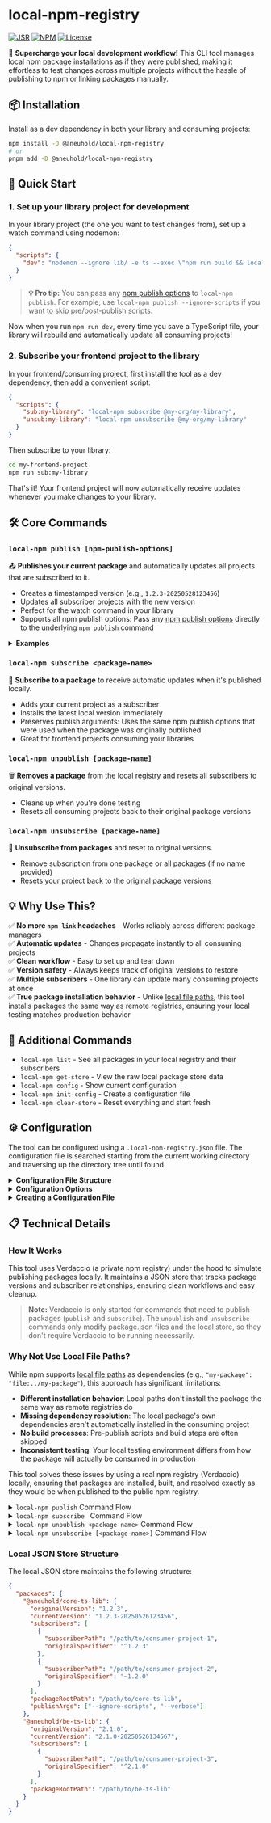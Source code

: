 # local-npm-registry

[![JSR](https://img.shields.io/jsr/v/%40aneuhold/local-npm-registry?logo=jsr&label=JSR)](https://jsr.io/%40aneuhold/local-npm-registry)
[![NPM](https://img.shields.io/npm/v/%40aneuhold%2Flocal-npm-registry?logo=npm&label=NPM)](https://www.npmjs.com/package/@aneuhold/local-npm-registry)
[![License](https://img.shields.io/github/license/aneuhold/ts-libs)](https://github.com/aneuhold/ts-libs/blob/main/LICENSE)

🚀 **Supercharge your local development workflow!** This CLI tool manages local npm package installations as if they were published, making it effortless to test changes across multiple projects without the hassle of publishing to npm or linking packages manually.

## 📦 Installation

Install as a dev dependency in both your library and consuming projects:

```bash
npm install -D @aneuhold/local-npm-registry
# or
pnpm add -D @aneuhold/local-npm-registry
```

## 🎯 Quick Start

### 1. Set up your library project for development

In your library project (the one you want to test changes from), set up a watch command using nodemon:

```json
{
  "scripts": {
    "dev": "nodemon --ignore lib/ -e ts --exec \"npm run build && local-npm publish\""
  }
}
```

> **💡 Pro tip:** You can pass any [npm publish options](https://docs.npmjs.com/cli/v11/using-npm/config#shorthands-and-other-cli-niceties) to `local-npm publish`. For example, use `local-npm publish --ignore-scripts` if you want to skip pre/post-publish scripts.

Now when you run `npm run dev`, every time you save a TypeScript file, your library will rebuild and automatically update all consuming projects!

### 2. Subscribe your frontend project to the library

In your frontend/consuming project, first install the tool as a dev dependency, then add a convenient script:

```json
{
  "scripts": {
    "sub:my-library": "local-npm subscribe @my-org/my-library",
    "unsub:my-library": "local-npm unsubscribe @my-org/my-library"
  }
}
```

Then subscribe to your library:

```bash
cd my-frontend-project
npm run sub:my-library
```

That's it! Your frontend project will now automatically receive updates whenever you make changes to your library.

## 🛠️ Core Commands

### `local-npm publish [npm-publish-options]`

📤 **Publishes your current package** and automatically updates all projects that are subscribed to it.

- Creates a timestamped version (e.g., `1.2.3-20250528123456`)
- Updates all subscriber projects with the new version
- Perfect for the watch command in your library
- Supports all npm publish options: Pass any [npm publish options](https://docs.npmjs.com/cli/v11/using-npm/config#shorthands-and-other-cli-niceties) directly to the underlying `npm publish` command

<details>
<summary><strong>Examples</strong></summary>

```bash
# Basic publish
local-npm publish

# Publish without running scripts
local-npm publish --ignore-scripts

# Publish with verbose output for debugging
local-npm publish --verbose
```

</details>

### `local-npm subscribe <package-name>`

🔔 **Subscribe to a package** to receive automatic updates when it's published locally.

- Adds your current project as a subscriber
- Installs the latest local version immediately
- Preserves publish arguments: Uses the same npm publish options that were used when the package was originally published
- Great for frontend projects consuming your libraries

### `local-npm unpublish [package-name]`

🗑️ **Removes a package** from the local registry and resets all subscribers to original versions.

- Cleans up when you're done testing
- Resets all consuming projects back to their original package versions

### `local-npm unsubscribe [package-name]`

🔕 **Unsubscribe from packages** and reset to original versions.

- Remove subscription from one package or all packages (if no name provided)
- Resets your project back to the original package versions

## 💡 Why Use This?

✅ **No more `npm link` headaches** - Works reliably across different package managers  
✅ **Automatic updates** - Changes propagate instantly to all consuming projects  
✅ **Clean workflow** - Easy to set up and tear down  
✅ **Version safety** - Always keeps track of original versions to restore  
✅ **Multiple subscribers** - One library can update many consuming projects at once  
✅ **True package installation behavior** - Unlike [local file paths](https://docs.npmjs.com/cli/v11/configuring-npm/package-json#local-paths), this tool installs packages the same way as remote registries, ensuring your local testing matches production behavior

## 🔧 Additional Commands

- `local-npm list` - See all packages in your local registry and their subscribers
- `local-npm get-store` - View the raw local package store data
- `local-npm config` - Show current configuration
- `local-npm init-config` - Create a configuration file
- `local-npm clear-store` - Reset everything and start fresh

## ⚙️ Configuration

The tool can be configured using a `.local-npm-registry.json` file. The configuration file is searched starting from the current working directory and traversing up the directory tree until found.

<details>
<summary><strong>Configuration File Structure</strong></summary>

```json
{
  "dataDirectory": "/path/to/data",
  "registryPort": 4873,
  "registryUrl": "http://localhost:4873",
  "verdaccioConfig": {}
}
```

</details>

<details>
<summary><strong>Configuration Options</strong></summary>

- **`dataDirectory`** (string, optional): The base directory where all local-npm-registry data should be stored. If not specified, defaults to the user's home directory. A `.local-npm-registry` subdirectory will be created within this directory.

- **`registryPort`** (number, optional): The port number for the local Verdaccio registry server. Defaults to `4873`.

- **`registryUrl`** (string, optional): The full URL of the local Verdaccio registry. Defaults to `http://localhost:4873`.

- **`verdaccioConfig`** (object, optional): Custom Verdaccio configuration that will override the default settings. This allows you to customize the registry behavior beyond the basic options.

</details>

<details>
<summary><strong>Creating a Configuration File</strong></summary>

You can create a default configuration file in your project using:

```bash
local-npm init-config
```

This will create a `.local-npm-registry.json` file in the current directory with default values that you can then customize.

</details>

## 📋 Technical Details

### How It Works

This tool uses Verdaccio (a private npm registry) under the hood to simulate publishing packages locally. It maintains a JSON store that tracks package versions and subscriber relationships, ensuring clean workflows and easy cleanup.

> **Note:** Verdaccio is only started for commands that need to publish packages (`publish` and `subscribe`). The `unpublish` and `unsubscribe` commands only modify package.json files and the local store, so they don't require Verdaccio to be running necessarily.

### Why Not Use Local File Paths?

While npm supports [local file paths](https://docs.npmjs.com/cli/v11/configuring-npm/package-json#local-paths) as dependencies (e.g., `"my-package": "file:../my-package"`), this approach has significant limitations:

- **Different installation behavior**: Local paths don't install the package the same way as remote registries do
- **Missing dependency resolution**: The local package's own dependencies aren't automatically installed in the consuming project
- **No build processes**: Pre-publish scripts and build steps are often skipped
- **Inconsistent testing**: Your local testing environment differs from how the package will actually be consumed in production

This tool solves these issues by using a real npm registry (Verdaccio) locally, ensuring that packages are installed, built, and resolved exactly as they would be when published to the public npm registry.

<details>

<summary><code>local-npm publish</code> Command Flow</summary>

<p align="center">
    <a href="https://mermaid.live/edit#pako:eNqNlF1v2jAYhf-K5ZvdQEYCoSSaOrX0a_2gtLSVtmUXJnkhaRM7cpxBR_nve21GEoY2lSuMnnNsn_OaFQ1FBNSns1QswphJRR5OAk7wc_Q9oKkIWdrmeUbycpomRUxgCWGpIAroD9JuH5JjpO6BRSRn4Qubg_VcCE4STsJSSuCKRImEUAn5ioqN8bERDlcBHW80ZCZKHn0O6HoDDDXwNhJv5ATdT6UU0icjsbuF0VSeG8lXKN7IqdYslWSh2ioIZxkQxiPyE2SRCF7pTs1ZzlAyUfryTyAjFoaJIAVIhCvwzIDnCJ4DB8kUEJVkUCiW5Xuu5wa-QPgxjzS6c_JFouJ98aep_HgI1txqEdtyrG7b6Thux3X6ttPtuf3K-8J4f0Hv4zJJq9xJMiMcIII6ky-GvERy_Kc8JRoXlDBPCtXo5dLwV9tCTffkcnI7IgX2BxV3ZbjrvdsRrFu-6u4Nby5k7sph8Z-wro3djUlWEZampCinRSiTKYJYsyQqTortJpXsxshGOEWTBg5LvFM9SaNqkm51xXGJ8ygW_N81j-o5GqPiDHcHFsaNI5Fcimec6EoyNge5q-Oo2Q_FTvPvTeTOON7rIkr9lpDCVEKRZXqEdb57pzHW-p1uaTx43lhX3vfGe4Kx3WBHzajr1CaNEJq_6Bwf3pfjrdnmEeGhyPIUMJa2fsLNanEaS5NYpXowqqdd1dFfE7HR6DGnLTqXSUR9JUto0QxkxvSSrrRdQFUMGZr7-DVi8iWgAV-jJmf8mxDZViZFOY-pP2NpgauN-0nC5pLVCPAI5BD_cRT1DxzPeFB_RZfUtz3X8gau17W9vuN2vX6vRV-p7_Ut2-0NvL7nem5n4LrrFv1ldnWsg27nYODYrt0fdHuevf4NM5DE4A" target="_blank">
        <img src="https://i.imgur.com/V3HYQxM.png"  alt="publish Command Mermaid Diagram" />
    </a>
</p>

</details>

<details>

<summary><code>local-npm subscribe <package-name></code> Command Flow</summary>

<p align="center">
    <a href="https://mermaid.live/edit#pako:eNp1k19T2kAUxb_KnX2wL0IRhYTYsaPgPxR0atuZtunDkl3IanY3s7sRW-S792ZjAnWUJxLO_Z27Zw8rkmjGSUTmmV4mKTUOvo5iBfg5_hWTTCc0a6lcgi1mNjFixmEnc4c5TR7ogrcUlXxn4Q6BP_GkcJzF5De0WkdwgsNfOGXgCTC-u5mCddpwFFT4E68brmJyW8GQIayzIFSl_ByTdSUdltLnqX6GEWKvUQX0kYqMzjIOL6tYmBstX3mMvMcpDp0ao00EtZXSDua6UKyRVh4_uH2GM9TfuTKK79wwmiRCg-XmkZtGfebB5yg8565eAVBhhVZvbXLuBy58Kq28mGXCps2c0xunTzPz8WgpXFoBGDghuXVU5jW-YV545iUyjxmDpDCGK1zG6HueuBLa3JmxgIbOszHed-_k0hPHL8eiWfYfYq4NuFTYeu9mbOzHrnDsDCWcJunWXL3Qi3mSFUyoBSi-BK02jCvPuEbGt5xRx7cIHxrH9r3VapPQ-9Fce9qkjLtQ2ChU4WESLSVVzDfs7f3KptdqPEq-9dywJ549xeJOMLvthDaNnW7adLX9puzwTVmvtHDA9FK9X7Ebb3OL4qGWecYxkhYcv7qSwmdVtpjskoURjETOFHyXSG4kLR_JqsTFxKVcYtoRfmXUPMQkVmucyan6qbWsx4wuFimJ5jSz-FTRR4IuDJXNW2wZ42aI_x5HoqB_4CEkWpEnEnU7--2wH3YHwd7goLcf7uOvf0i01-m2w14nGHR7QdALO_1wvUv-et9uu9PvdnphGOyFYe-gH4Trf1CQe58" target="_blank">
        <img src="https://i.imgur.com/oBxT1m6.png"  alt="subscribe Command Mermaid Diagram" />
    </a>
</p>

</details>

<details>

<summary><code>local-npm unpublish &lt;package-name&gt;</code> Command Flow</summary>

<p align="center">
    <a href="https://mermaid.live/edit#pako:eNqNU01T2zAU_CsaXXpJ0oTEwfZ06JQAKQTCV3to6x4UW8QCS_JIMoSG_Pc-ybXswnSmOUXy7r59-562OJUZxTG-K-RTmhNl0JejRCD4ffqR4EKmpOiLkqNKlNWqYDpHdEPTytAswT9Rv3-ADgF3Q0mGSpI-kDUd3GspEBMorZSiwqCMKZoaqZ6BUUsfOuJsm-CrmoPuZCWyjwne1YCZBbws5Qs6AvVjpaSK0VL-XcJxvGZN-Ub1Czq2nI1RJDUNAwnCqcceu_onjXHXJTq7vVwiDT5b3InDzTs-6YZpo213Dtk6nnvHn1vHDUtIYyl1HUXXoNFJY946PwXunBokFVszAeBHqjSzvSrJX5k7debO_jBIUSBdrXSq2Ao4EI5CJme6CcDTzhxtAT3dduCur7abRWvpHAqcgBglad6pgEol72GsXnfhA7hwuWow1WxAd2wfVur9gZFvWvRC587gEkS-lhkxtFP0nf4vKfTETC4rgwzjVBvCSy--dOKX1mFllxS-QnCp5JyIzI31TYeuin0CDRrCKDtnr33ptK8g2QuYU3cabbBXnWC7Ny63-uLCyVy7ELl8pH6FIUn1XG_CPzf22pFvgDyTvCwoxNf3a-jfMM1cU7bl13uj7OBADvfwWrEMx0ZVtIc5VZzYI97aQgk2ObUPKoa_GVEPCU7EDjglEd-l5A1NyWqd4_iOFBpOlZvnESNrRbi_hQ3JqJrBYzY4DsdjJ4LjLd7geBKEg2A63B-OxqP9cBJGQQ8_43gcDKIwiqZBFE7D0XCyt-vhX67s3mAvGo-CYDQNgmgYTaPJ7jfaNJSB" target="_blank">
        <img src="https://i.imgur.com/ShUd7vS.png"  alt="unpublish Command Mermaid Diagram" />
    </a>
</p>

</details>
<details>

<summary><code>local-npm unsubscribe [&lt;package-name&gt;]</code> Command Flow</summary>

<p align="center">
    <a href="https://mermaid.live/edit#pako:eNq1VFlP4zAQ_isjI8FL2yWkV9IVK2gpLEc5y17ZB5O4TSCxI8fh2NL_vhMXnECR0Epsn2prvvmOmXhGfBEw4pJJLO78kEoFFwOPA_62fnkkFj6N6zxNIOdZfpX5MrpisLriWL3VWPVS6t_QKatzmrDVqeqtOHYP2D3zc8UCj_yGen0TtmceOVkUQlEIqRS3UcCCLx6ZL6i2i8LHkXiEPpKeMRqAZob98-MRZEpIht2qtT9Y9giDd4v7WsEO1g0jHgCNY3jSnMFdyCQDP5eScVWIuma--nwlP21GGVAwdqXpNtDdhhU_7D7KVAYRX_CWjobG0S6S70gppAsmBaFgInIU9Aw0FDuaYg8ptvhDqSEwskuKPUPxFSlGonSmxItxTaRIDMFeGd9-EYuQwKgfvkFlIMMScoCQfsj8G4gmr6MDjO2N0A60o0N01H9VX1KWpg6NqaMyt5GoFhf2VIhkr3UeljpHejMScbs0YJ2GnvITfK2qOoMYB2o67mvtx9hslykQMppGHBftFgsjwXGGcknEsYacIGScBlQt8a8Z3Y3rTHCtBA0t9b6LVChyBSpKWKZokhqGE81w-jEOT3WzM5zOEa7hixXCdj7LKgt3Vlmd6k0xrfNCTs5xoVEsfmW-SBK6WPC3vrDiRXkuLUKsnI20kZZ28S_hX2jI-D-GP9YMlx_v9lw3_lZ8XyJJY4bi6zDmlbUvxvriBTPYS439_h62TIvUyFRGAXGVzFmNJEwmtDiSWdHQIypkCda5-Deg8sYjHp8jJqX8pxDJM0yKfBoSd0LjDE-5TnwQ0amkibnFLAIm-_jYKeI6lu5B3Bm5J65lNyyr2Wl2NlrN9ZbT6bRq5AGvu81G13aanXbLWe9adrs9r5E_mtZqOJbVtTsbjt1u2W3H6s7_AllxOBA" target="_blank">
        <img src="https://i.imgur.com/itaPfBo.png"  alt="unsubscribe Command Mermaid Diagram" />
    </a>
</p>

</details>

### Local JSON Store Structure

The local JSON store maintains the following structure:

```json
{
  "packages": {
    "@aneuhold/core-ts-lib": {
      "originalVersion": "1.2.3",
      "currentVersion": "1.2.3-20250526123456",
      "subscribers": [
        {
          "subscriberPath": "/path/to/consumer-project-1",
          "originalSpecifier": "^1.2.3"
        },
        {
          "subscriberPath": "/path/to/consumer-project-2",
          "originalSpecifier": "~1.2.0"
        }
      ],
      "packageRootPath": "/path/to/core-ts-lib",
      "publishArgs": ["--ignore-scripts", "--verbose"]
    },
    "@aneuhold/be-ts-lib": {
      "originalVersion": "2.1.0",
      "currentVersion": "2.1.0-20250526134567",
      "subscribers": [
        {
          "subscriberPath": "/path/to/consumer-project-3",
          "originalSpecifier": "^2.1.0"
        }
      ],
      "packageRootPath": "/path/to/be-ts-lib"
    }
  }
}
```
